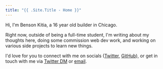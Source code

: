 ```yaml
---
title: "{{ .Site.Title - Home }}"
---
```


Hi, I'm Benson Kitia, a 16 year old builder in Chicago.

Right now, outside of being a full-time student, I'm writing about my thoughts here, doing some commission web dev work, and working on various side projects to learn new things.

I'd love for you to connect with me on socials ([Twitter](https://twitter.com/bensonkitia), [GitHub](https://github.com/bensonkitia)), or get in touch with me via [Twitter DM](https://twitter.com/messages/compose?recipient_id=1188270454303277056) or [email](mailto:hello@bvk.email).
